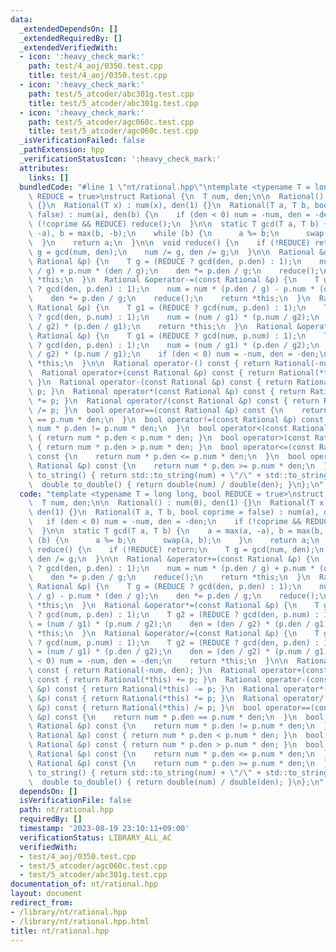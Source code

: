 ```yaml
---
data:
  _extendedDependsOn: []
  _extendedRequiredBy: []
  _extendedVerifiedWith:
  - icon: ':heavy_check_mark:'
    path: test/4_aoj/0350.test.cpp
    title: test/4_aoj/0350.test.cpp
  - icon: ':heavy_check_mark:'
    path: test/5_atcoder/abc301g.test.cpp
    title: test/5_atcoder/abc301g.test.cpp
  - icon: ':heavy_check_mark:'
    path: test/5_atcoder/agc060c.test.cpp
    title: test/5_atcoder/agc060c.test.cpp
  _isVerificationFailed: false
  _pathExtension: hpp
  _verificationStatusIcon: ':heavy_check_mark:'
  attributes:
    links: []
  bundledCode: "#line 1 \"nt/rational.hpp\"\ntemplate <typename T = long long, bool\
    \ REDUCE = true>\nstruct Rational {\n  T num, den;\n\n  Rational() : num(0), den(1)\
    \ {}\n  Rational(T x) : num(x), den(1) {}\n  Rational(T a, T b, bool coprime =\
    \ false) : num(a), den(b) {\n    if (den < 0) num = -num, den = -den;\n    if\
    \ (!coprime && REDUCE) reduce();\n  }\n\n  static T gcd(T a, T b) {\n    a = max(a,\
    \ -a), b = max(b, -b);\n    while (b) {\n      a %= b;\n      swap(a, b);\n  \
    \  }\n    return a;\n  }\n\n  void reduce() {\n    if (!REDUCE) return;\n    T\
    \ g = gcd(num, den);\n    num /= g, den /= g;\n  }\n\n  Rational &operator+=(const\
    \ Rational &p) {\n    T g = (REDUCE ? gcd(den, p.den) : 1);\n    num = num * (p.den\
    \ / g) + p.num * (den / g);\n    den *= p.den / g;\n    reduce();\n    return\
    \ *this;\n  }\n  Rational &operator-=(const Rational &p) {\n    T g = (REDUCE\
    \ ? gcd(den, p.den) : 1);\n    num = num * (p.den / g) - p.num * (den / g);\n\
    \    den *= p.den / g;\n    reduce();\n    return *this;\n  }\n  Rational &operator*=(const\
    \ Rational &p) {\n    T g1 = (REDUCE ? gcd(num, p.den) : 1);\n    T g2 = (REDUCE\
    \ ? gcd(den, p.num) : 1);\n    num = (num / g1) * (p.num / g2);\n    den = (den\
    \ / g2) * (p.den / g1);\n    return *this;\n  }\n  Rational &operator/=(const\
    \ Rational &p) {\n    T g1 = (REDUCE ? gcd(num, p.num) : 1);\n    T g2 = (REDUCE\
    \ ? gcd(den, p.den) : 1);\n    num = (num / g1) * (p.den / g2);\n    den = (den\
    \ / g2) * (p.num / g1);\n    if (den < 0) num = -num, den = -den;\n    return\
    \ *this;\n  }\n\n  Rational operator-() const { return Rational(-num, den); }\n\
    \  Rational operator+(const Rational &p) const { return Rational(*this) += p;\
    \ }\n  Rational operator-(const Rational &p) const { return Rational(*this) -=\
    \ p; }\n  Rational operator*(const Rational &p) const { return Rational(*this)\
    \ *= p; }\n  Rational operator/(const Rational &p) const { return Rational(*this)\
    \ /= p; }\n  bool operator==(const Rational &p) const {\n    return num * p.den\
    \ == p.num * den;\n  }\n  bool operator!=(const Rational &p) const {\n    return\
    \ num * p.den != p.num * den;\n  }\n  bool operator<(const Rational &p) const\
    \ { return num * p.den < p.num * den; }\n  bool operator>(const Rational &p) const\
    \ { return num * p.den > p.num * den; }\n  bool operator<=(const Rational &p)\
    \ const {\n    return num * p.den <= p.num * den;\n  }\n  bool operator>=(const\
    \ Rational &p) const {\n    return num * p.den >= p.num * den;\n  }\n\n  string\
    \ to_string() { return std::to_string(num) + \"/\" + std::to_string(den); }\n\
    \  double to_double() { return double(num) / double(den); }\n};\n"
  code: "template <typename T = long long, bool REDUCE = true>\nstruct Rational {\n\
    \  T num, den;\n\n  Rational() : num(0), den(1) {}\n  Rational(T x) : num(x),\
    \ den(1) {}\n  Rational(T a, T b, bool coprime = false) : num(a), den(b) {\n \
    \   if (den < 0) num = -num, den = -den;\n    if (!coprime && REDUCE) reduce();\n\
    \  }\n\n  static T gcd(T a, T b) {\n    a = max(a, -a), b = max(b, -b);\n    while\
    \ (b) {\n      a %= b;\n      swap(a, b);\n    }\n    return a;\n  }\n\n  void\
    \ reduce() {\n    if (!REDUCE) return;\n    T g = gcd(num, den);\n    num /= g,\
    \ den /= g;\n  }\n\n  Rational &operator+=(const Rational &p) {\n    T g = (REDUCE\
    \ ? gcd(den, p.den) : 1);\n    num = num * (p.den / g) + p.num * (den / g);\n\
    \    den *= p.den / g;\n    reduce();\n    return *this;\n  }\n  Rational &operator-=(const\
    \ Rational &p) {\n    T g = (REDUCE ? gcd(den, p.den) : 1);\n    num = num * (p.den\
    \ / g) - p.num * (den / g);\n    den *= p.den / g;\n    reduce();\n    return\
    \ *this;\n  }\n  Rational &operator*=(const Rational &p) {\n    T g1 = (REDUCE\
    \ ? gcd(num, p.den) : 1);\n    T g2 = (REDUCE ? gcd(den, p.num) : 1);\n    num\
    \ = (num / g1) * (p.num / g2);\n    den = (den / g2) * (p.den / g1);\n    return\
    \ *this;\n  }\n  Rational &operator/=(const Rational &p) {\n    T g1 = (REDUCE\
    \ ? gcd(num, p.num) : 1);\n    T g2 = (REDUCE ? gcd(den, p.den) : 1);\n    num\
    \ = (num / g1) * (p.den / g2);\n    den = (den / g2) * (p.num / g1);\n    if (den\
    \ < 0) num = -num, den = -den;\n    return *this;\n  }\n\n  Rational operator-()\
    \ const { return Rational(-num, den); }\n  Rational operator+(const Rational &p)\
    \ const { return Rational(*this) += p; }\n  Rational operator-(const Rational\
    \ &p) const { return Rational(*this) -= p; }\n  Rational operator*(const Rational\
    \ &p) const { return Rational(*this) *= p; }\n  Rational operator/(const Rational\
    \ &p) const { return Rational(*this) /= p; }\n  bool operator==(const Rational\
    \ &p) const {\n    return num * p.den == p.num * den;\n  }\n  bool operator!=(const\
    \ Rational &p) const {\n    return num * p.den != p.num * den;\n  }\n  bool operator<(const\
    \ Rational &p) const { return num * p.den < p.num * den; }\n  bool operator>(const\
    \ Rational &p) const { return num * p.den > p.num * den; }\n  bool operator<=(const\
    \ Rational &p) const {\n    return num * p.den <= p.num * den;\n  }\n  bool operator>=(const\
    \ Rational &p) const {\n    return num * p.den >= p.num * den;\n  }\n\n  string\
    \ to_string() { return std::to_string(num) + \"/\" + std::to_string(den); }\n\
    \  double to_double() { return double(num) / double(den); }\n};\n"
  dependsOn: []
  isVerificationFile: false
  path: nt/rational.hpp
  requiredBy: []
  timestamp: '2023-08-19 23:10:11+09:00'
  verificationStatus: LIBRARY_ALL_AC
  verifiedWith:
  - test/4_aoj/0350.test.cpp
  - test/5_atcoder/agc060c.test.cpp
  - test/5_atcoder/abc301g.test.cpp
documentation_of: nt/rational.hpp
layout: document
redirect_from:
- /library/nt/rational.hpp
- /library/nt/rational.hpp.html
title: nt/rational.hpp
---
```


